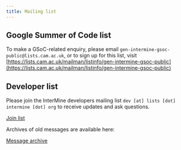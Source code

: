 ```yaml
---
title: Mailing list
---
```


## Google Summer of Code list

To make a GSoC-related enquiry, please email `gen-intermine-gsoc-public@lists.cam.ac.uk`, or to sign up for this list, visit [https://lists.cam.ac.uk/mailman/listinfo/gen-intermine-gsoc-public](https://lists.cam.ac.uk/mailman/listinfo/gen-intermine-gsoc-public)

## Developer list

Please join the InterMine developers mailing list `dev [at] lists [dot] intermine [dot] org` to receive updates and ask questions.

[Join list](https://lists.intermine.org/mailman/listinfo/dev)

Archives of old messages are available here:

[Message archive](https://lists.intermine.org/pipermail/dev/)
